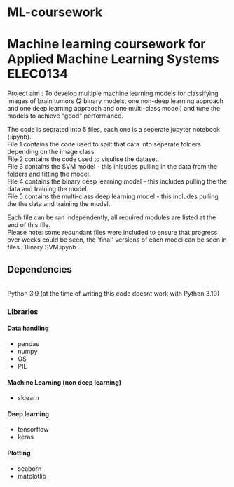 # ML-coursework
<h1>Machine learning coursework for Applied Machine Learning Systems ELEC0134</h1>

Project aim : To develop multiple machine learning models for classifying images of brain tumors (2 binary models, one non-deep learning approach and one deep learning appraoch and one multi-class model) and tune the models to achieve "good" performance. 

The code is seprated into 5 files, each one is a seperate jupyter notebook (.ipynb). <br />
File 1 contains the code used to spilt that data into seperate folders depending on the image class.<br />
File 2 contains the code used to visulise the dataset.<br />
File 3 contains the SVM model - this inlcudes pulling in the data from the folders and fitting the model.<br />
File 4 contains the binary deep learning model - this includes pulling the the data and training the model.<br />
File 5 contains the multi-class deep learning model - this includes pulling the the data and training the model.<br />

Each file can be ran independently, all required modules are listed at the end of this file.  
Please note: some redundant files were included to ensure that progress over weeks could be seen, the 'final' versions of each model can be seen in files : Binary SVM.ipynb ...

<h2>Dependencies</h2> 
<br>
Python 3.9 (at the time of writing this code doesnt work with Python 3.10)

<h3>Libraries</h3>
<h4>Data handling</h4>
<ul>
 <li> pandas </li>
 <li> numpy </li>
 <li> OS </li>
 <li> PIL </li>
</ul>
<h4>Machine Learning (non deep learning)</h4>
<ul>
 <li> sklearn </li>
</ul>
<h4>Deep learning</h4>
<ul> 
 <li> tensorflow </li>
 <li> keras </li>
</ul>
<h4>Plotting</h4>
<ul>
 <li> seaborn </li>
 <li> matplotlib </li>
</ul>

